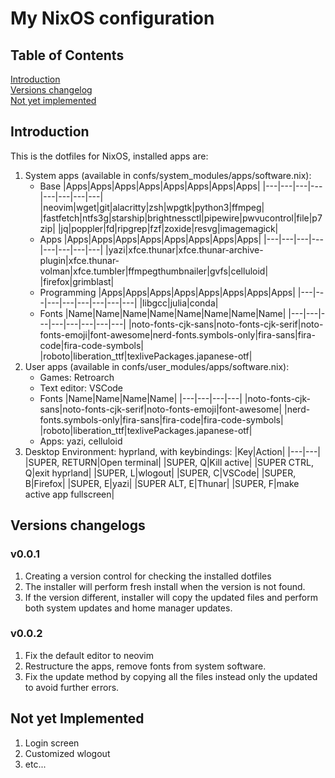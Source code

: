 # My NixOS configuration

## Table of Contents
[Introduction](#introduction)  
[Versions changelog](#versions-changelogs)  
[Not yet implemented](#not-yet-implemented)

## Introduction
This is the dotfiles for NixOS, installed apps are:
1. System apps (available in confs/system_modules/apps/software.nix):
   - Base
        |Apps|Apps|Apps|Apps|Apps|Apps|Apps|Apps|
        |---|---|---|---|---|---|---|---|
        |neovim|wget|git|alacritty|zsh|wpgtk|python3|ffmpeg|
        |fastfetch|ntfs3g|starship|brightnessctl|pipewire|pwvucontrol|file|p7zip|
        |jq|poppler|fd|ripgrep|fzf|zoxide|resvg|imagemagick|
   - Apps
        |Apps|Apps|Apps|Apps|Apps|Apps|Apps|Apps|
        |---|---|---|---|---|---|---|---|
        |yazi|xfce.thunar|xfce.thunar-archive-plugin|xfce.thunar-volman|xfce.tumbler|ffmpegthumbnailer|gvfs|celluloid|
        |firefox|grimblast|
   - Programming
        |Apps|Apps|Apps|Apps|Apps|Apps|Apps|Apps|
        |---|---|---|---|---|---|---|---|
        |libgcc|julia|conda|
   - Fonts
        |Name|Name|Name|Name|Name|Name|Name|Name|
        |---|---|---|---|---|---|---|---|
        |noto-fonts-cjk-sans|noto-fonts-cjk-serif|noto-fonts-emoji|font-awesome|nerd-fonts.symbols-only|fira-sans|fira-code|fira-code-symbols|
        |roboto|liberation_ttf|texlivePackages.japanese-otf|
2. User apps (available in confs/user_modules/apps/software.nix):
   - Games: Retroarch
   - Text editor: VSCode
   - Fonts
        |Name|Name|Name|Name|
        |---|---|---|---|
        |noto-fonts-cjk-sans|noto-fonts-cjk-serif|noto-fonts-emoji|font-awesome|
        |nerd-fonts.symbols-only|fira-sans|fira-code|fira-code-symbols|
        |roboto|liberation_ttf|texlivePackages.japanese-otf|
   - Apps: yazi, celluloid
3. Desktop Environment: hyprland, with keybindings:
   |Key|Action|
   |---|---|
   |SUPER, RETURN|Open terminal|
   |SUPER, Q|Kill active|
   |SUPER CTRL, Q|exit hyprland|
   |SUPER, L|wlogout|
   |SUPER, C|VSCode|
   |SUPER, B|Firefox|
   |SUPER, E|yazi|
   |SUPER ALT, E|Thunar|
   |SUPER, F|make active app fullscreen|

## Versions changelogs
### v0.0.1
1. Creating a version control for checking the installed dotfiles
2. The installer will perform fresh install when the version is not found.
3. If the version different, installer will copy the updated files and perform both system updates and home manager updates.

### v0.0.2
1. Fix the default editor to neovim
2. Restructure the apps, remove fonts from system software.
3. Fix the update method by copying all the files instead only the updated to avoid further errors.

## Not yet Implemented
1. Login screen
2. Customized wlogout
3. etc...